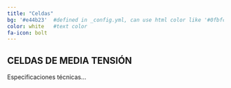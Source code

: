 ```yaml
---
title: "Celdas"
bg: '#e44b23'  #defined in _config.yml, can use html color like '#0fbfcf'
color: white   #text color
fa-icon: bolt
---
```


## CELDAS DE MEDIA TENSIÓN

Especificaciones técnicas...
